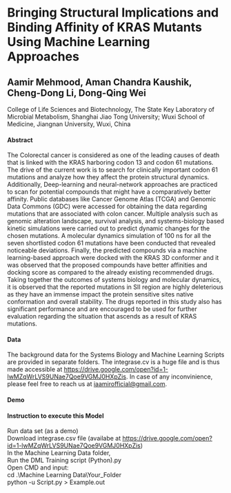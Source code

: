 # **Bringing Structural Implications and Binding Affinity of KRAS Mutants Using Machine Learning Approaches**

## Aamir Mehmood, Aman Chandra Kaushik, Cheng-Dong Li, Dong-Qing Wei

College of Life Sciences and Biotechnology, The State Key Laboratory of Microbial Metabolism, Shanghai Jiao Tong University; 
Wuxi School of Medicine, Jiangnan University, Wuxi, China

#### Abstract
The Colorectal cancer is considered as one of the leading causes of death that is linked with the KRAS harboring codon 13 and 
codon 61 mutations. The drive of the current work is to search for clinically important codon 61 mutations and analyze how they affect the 
protein structural dynamics. Additionally, Deep-learning and neural-network approaches are practiced to scan for potential compounds that
might have a comparatively better affinity. Public databases like Cancer Genome Atlas (TCGA) and Genomic Data Commons (GDC) were accessed 
for obtaining the data regarding mutations that are associated with colon cancer. Multiple analysis such as genomic alteration landscape, 
survival analysis, and systems-biology based kinetic simulations were carried out to predict dynamic changes for the chosen mutations. 
A molecular dynamics simulation of 100 ns for all the seven shortlisted codon 61 mutations have been conducted that revealed noticeable 
deviations. Finally, the predicted compounds via a machine learning-based approach were docked with the KRAS 3D conformer and it was 
observed that the proposed compounds have better affinities and docking score as compared to the already existing recommended drugs. 
Taking together the outcomes of systems biology and molecular dynamics, it is observed that the reported mutations in SII region are 
highly deleterious as they have an immense impact the protein sensitive sites native conformation and overall stability. The drugs 
reported in this study also has significant performance and are encouraged to be used for further evaluation regarding the situation 
that ascends as a result of KRAS mutations.


#### Data
The background data for the Systems Biology and Machine Learning Scripts are provided in separate folders.
The integrase.cv is a huge file and is thus made accessible at https://drive.google.com/open?id=1-lwMZqWrLVS9UNae7Qoe9VGMJ0HXpZis.
In case of any inconvinience, please feel free to reach us at iaamirofficial@gmail.com.

#### Demo
#### Instruction to execute this Model  
Run data set (as a demo)  
Download integrase.csv file (availabe at https://drive.google.com/open?id=1-lwMZqWrLVS9UNae7Qoe9VGMJ0HXpZis)  
In the Machine Learning Data folder,  
Run the DML Training script (Python).py  
Open CMD and input:  
cd .\Machine Learning Data\Your_Folder  
python -u Script.py > Example.out  






